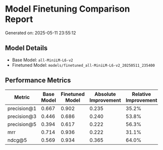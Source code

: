 # Model Finetuning Comparison Report

Generated on: 2025-05-11 23:55:12

## Model Details
- Base Model: `all-MiniLM-L6-v2`
- Finetuned Model: `models/finetuned_all-MiniLM-L6-v2_20250511_235400`

## Performance Metrics

| Metric | Base Model | Finetuned Model | Absolute Improvement | Relative Improvement |
|--------|------------|-----------------|---------------------|--------------------|
| precision@1 | 0.667 | 0.902 | 0.235 | 35.2% |
| precision@3 | 0.446 | 0.686 | 0.240 | 53.8% |
| precision@5 | 0.394 | 0.617 | 0.222 | 56.3% |
| mrr | 0.714 | 0.936 | 0.222 | 31.1% |
| ndcg@5 | 0.569 | 0.934 | 0.365 | 64.0% |
